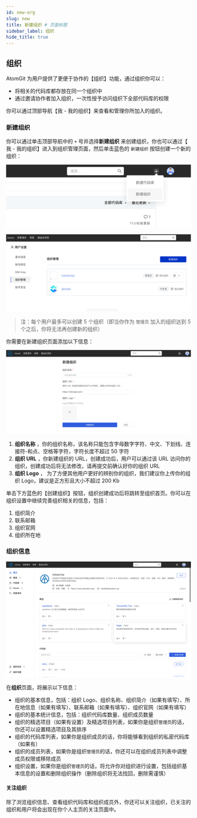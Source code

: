 ```yaml
---
id: new-org
slug: new
title: 新建组织 # 页面标题
sidebar_label: 组织
hide_title: true
---
```


## 组织

AtomGit 为用户提供了更便于协作的【组织】功能，通过组织你可以：

- 将相关的代码库都存放在同一个组织中
- 通过邀请协作者加入组织，一次性授予访问组织下全部代码库的权限

你可以通过顶部导航【我 - 我的组织】来查看和管理你所加入的组织。

### 新建组织

你可以通过单击顶部导航中的 `+` 号并选择**新建组织** 来创建组织，你也可以通过【 我 - 我的组织】进入到组织管理页面，然后单击蓝色的 `新建组织` 按钮创建一个新的组织：

![toolbar_new_org](./img/toolbar_new_org.png)

![orgs_manage_new_org](./img/orgs_manage_new_org.png)

> 注：每个用户最多可以创建 5 个组织（即当你作为 `管理员` 加入的组织达到 5 个之后，你将无法再创建新的组织）

你需要在新建组织页面添加以下信息：

![new_org_submit](./img/new_org_submit.png)

1. **组织名称** ，你的组织名称，该名称只能包含字母数字字符、中文、下划线、连接符-和点、空格等字符，字符长度不超过 50 字符
2. **组织 URL** ，你新建组织的 URL，创建成功后，用户可以通过该 URL 访问你的组织，创建成功后将无法修改，请再提交前确认好你的组织 URL
3. **组织 Logo** ， 为了方便其他用户更好的辨别你的组织，我们建议你上传你的组织 Logo，建议是正方形且大小不超过 200 Kb

单击下方蓝色的【创建组织】按钮，组织创建成功后将跳转至组织首页。你可以在组织设置中继续完善组织相关的信息，包括：

1. 组织简介
2. 联系邮箱
3. 组织官网
4. 组织所在地

### 组织信息

![组织概览](./img/org_overview.png)

在**组织**页面，将展示以下信息：

- 组织的基本信息，包括：组织 Logo、组织名称、组织简介（如果有填写）、所在地信息（如果有填写）、联系邮箱（如果有填写）、组织官网（如果有填写）
- 组织的基本统计信息，包括：组织代码库数量、组织成员数量
- 组织的精选项目（如果有设置）及精选项目列表，如果你是组织`管理员`的话，你还可以设置精选项目及其排序
- 组织的代码库列表，如果你是组织成员的话，你将能够看到组织的私密代码库（如果有）
- 组织的成员列表，如果你是组织`管理员`的话，你还可以在组织成员列表中调整成员权限或移除成员
- 组织设置，如果你是组织`管理员`的话，将允许你对组织进行设置，包括组织基本信息的设置和删除组织操作（删除组织将无法找回，删除需谨慎）

#### 关注组织

除了浏览组织信息、查看组织代码库和组织成员外，你还可以关注组织，已关注的组织和用户将会出现在你个人主页的关注页面中。

